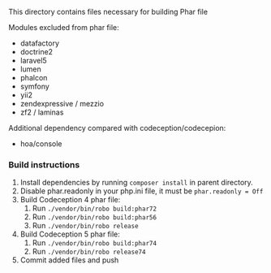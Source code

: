 This directory contains files necessary for building Phar file

Modules excluded from phar file:
* datafactory
* doctrine2
* laravel5
* lumen
* phalcon
* symfony
* yii2
* zendexpressive / mezzio
* zf2 / laminas

Additional dependency compared with codeception/codecepion:
* hoa/console

### Build instructions
1. Install dependencies by running `composer install` in parent directory.
2. Disable phar.readonly in your php.ini file, it must be `phar.readonly = Off`
3. Build Codeception 4 phar file:
    1. Run `./vendor/bin/robo build:phar72`
    2. Run `./vendor/bin/robo build:phar56`
    3. Run `./vendor/bin/robo release`
4. Build Codeception 5 phar file:
    1. Run `./vendor/bin/robo build:phar74`
    2. Run `./vendor/bin/robo release74`
5. Commit added files and push
